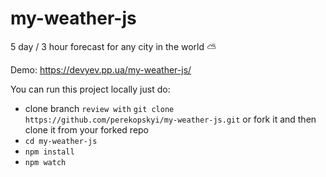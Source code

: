 # my-weather-js

5 day / 3 hour forecast for any city in the world :partly_sunny:

Demo: <https://devyev.pp.ua/my-weather-js/>

You can run this project locally just do:

* clone branch `review with` ```git clone https://github.com/perekopskyi/my-weather-js.git``` or fork it and then clone it from your forked repo
* `cd my-weather-js`
* `npm install`
* `npm watch`
